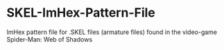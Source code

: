 # SKEL-ImHex-Pattern-File
ImHex pattern file for .SKEL files (armature files) found in the video-game Spider-Man: Web of Shadows
